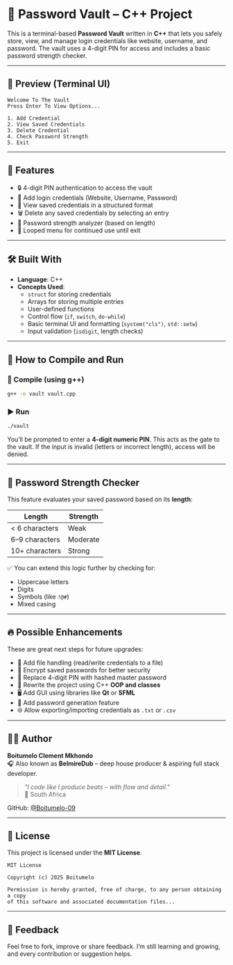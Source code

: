 # 🔐 Password Vault – C++ Project

This is a terminal-based **Password Vault** written in **C++** that lets you safely store, view, and manage login credentials like website, username, and password. The vault uses a 4-digit PIN for access and includes a basic password strength checker.

---

## 📸 Preview (Terminal UI)

```
Welcome To The Vault
Press Enter To View Options...

1. Add Credential
2. View Saved Credentials
3. Delete Credential
4. Check Password Strength
5. Exit
```

---

## 🧠 Features

- 🔒 4-digit PIN authentication to access the vault
- 📝 Add login credentials (Website, Username, Password)
- 📂 View saved credentials in a structured format
- 🗑️ Delete any saved credentials by selecting an entry
- 💪 Password strength analyzer (based on length)
- 🔁 Looped menu for continued use until exit

---

## 🛠️ Built With

- **Language**: C++
- **Concepts Used**:
  - `struct` for storing credentials
  - Arrays for storing multiple entries
  - User-defined functions
  - Control flow (`if`, `switch`, `do-while`)
  - Basic terminal UI and formatting (`system("cls")`, `std::setw`)
  - Input validation (`isdigit`, length checks)

---

## 🧪 How to Compile and Run

### 🔧 Compile (using g++)
```bash
g++ -o vault vault.cpp
```

### ▶️ Run
```bash
./vault
```

You’ll be prompted to enter a **4-digit numeric PIN**. This acts as the gate to the vault. If the input is invalid (letters or incorrect length), access will be denied.

---

## 🔐 Password Strength Checker

This feature evaluates your saved password based on its **length**:

| Length         | Strength  |
|----------------|-----------|
| < 6 characters | Weak      |
| 6–9 characters | Moderate  |
| 10+ characters | Strong    |

✅ You can extend this logic further by checking for:
- Uppercase letters
- Digits
- Symbols (like `!@#`)
- Mixed casing

---

## 🔥 Possible Enhancements

These are great next steps for future upgrades:

- 💾 Add file handling (read/write credentials to a file)
- 🧊 Encrypt saved passwords for better security
- 🔐 Replace 4-digit PIN with hashed master password
- 🧱 Rewrite the project using C++ **OOP and classes**
- 🖥️ Add GUI using libraries like **Qt** or **SFML**
- 🧪 Add password generation feature
- 🌐 Allow exporting/importing credentials as `.txt` or `.csv`

---

## 👨‍💻 Author

**Boitumelo Clement Mkhondo**  
🎧 Also known as **BelmireDub** – deep house producer & aspiring full stack developer.

> _"I code like I produce beats – with flow and detail."_  
📍 South Africa

GitHub: [@Boitumelo-09](https://github.com/Boitumelo-09)

---

## 📄 License

This project is licensed under the **MIT License**.

```
MIT License

Copyright (c) 2025 Boitumelo

Permission is hereby granted, free of charge, to any person obtaining a copy
of this software and associated documentation files...
```

---

## 💬 Feedback

Feel free to fork, improve or share feedback. I’m still learning and growing, and every contribution or suggestion helps.
